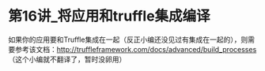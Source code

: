 # 第16讲_将应用和truffle集成编译  
如果你的应用要和Truffle集成在一起（反正小编还没见过有集成在一起的），则需要参考该文档：http://truffleframework.com/docs/advanced/build_processes  
（这个小编就不翻译了，暂时没卵用）